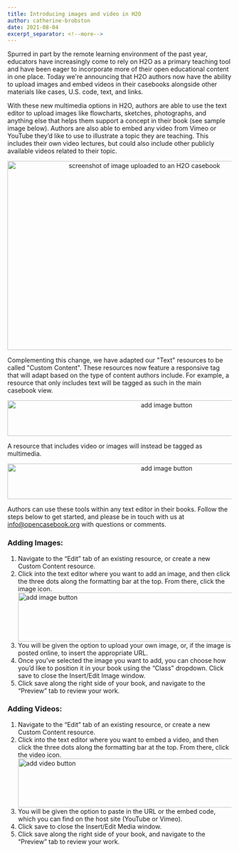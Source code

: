 ```yaml
---
title: Introducing images and video in H2O
author: catherine-brobston
date: 2021-08-04
excerpt_separator: <!--more-->
---
```


Spurred in part by the remote learning environment of the past year, educators have increasingly come to rely on H2O as a primary teaching tool and have been eager to incorporate more of their open educational content in one place. Today we're announcing that H2O authors now have the ability to upload images and embed videos in their casebooks alongside other materials like cases, U.S. code, text, and links. 

With these new multimedia options in H2O, authors are able to use the text editor to upload images like flowcharts, sketches, photographs, and anything else that helps them support a concept in their book (see sample image below). Authors are also able to embed any video from Vimeo or YouTube they’d like to use to illustrate a topic they are teaching. This includes their own video lectures, but could also include other publicly available videos related to their topic.

<!--more-->

<p style="text-align:center;"><img src="/assets/images/image-upload-example.png" alt="screenshot of image uploaded to an H2O casebook" width="600" height="425"></p>

Complementing this change, we have adapted our "Text" resources to be called "Custom Content". These resources now feature a responsive tag that will adapt based on the type of content authors include. For example, a resource that only includes text will be tagged as such in the main casebook view. 

<p style="text-align:center;"><img src="/assets/images/Questions-to-consider-text.png" alt="add image button" width="700" height="80"></p>

A resource that includes video or images will instead be tagged as multimedia. 

<p style="text-align:center;"><img src="/assets/images/Video-overview-multimedia.png" alt="add image button" width="700" height="80"></p>

Authors can use these tools within any text editor in their books. Follow the steps below to get started, and please be in touch with us at info@opencasebook.org with questions or comments. 

### Adding Images:

<ol>
<li>Navigate to the “Edit” tab of an existing resource, or create a new Custom Content resource.</li> 
<li>Click into the text editor where you want to add an image, and then click the three dots along the formatting bar at the top. From there, click the image icon.</li>
<img src="/assets/images/add-image.png" alt="add image button" width="600" height="110">
<li>You will be given the option to upload your own image, or, if the image is posted online, to insert the appropriate URL.</li> 
<li>Once you’ve selected the image you want to add, you can choose how you’d like to position it in your book using the “Class” dropdown. Click save to close the Insert/Edit Image window.</li> 
<li>Click save along the right side of your book, and navigate to the “Preview” tab to review your work.</li>
</ol>


### Adding Videos:

<ol>
<li>Navigate to the “Edit” tab of an existing resource, or create a new Custom Content resource.</li> 
<li>Click into the text editor where you want to embed a video, and then click the three dots along the formatting bar at the top. From there, click the video icon.</li> 
<img src="/assets/images/add-video.png" alt="add video button" width="600" height="110">
<li>You will be given the option to paste in the URL or the embed code, which you can find on the host site (YouTube or Vimeo).</li>
<li>Click save to close the Insert/Edit Media window.</li>
<li>Click save along the right side of your book, and navigate to the “Preview” tab to review your work.</li>
</ol>
